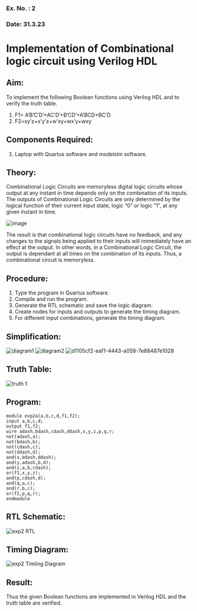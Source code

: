 ### Ex. No. : 2 
### Date: 31.3.23 
# Implementation of Combinational logic circuit using Verilog HDL
## Aim:
To implement the following Boolean functions using Verilog HDL and to verify the truth table.
1. F1= A’B’C’D’+AC’D’+B’CD’+A’BCD+BC’D
2. F2=xy’z+x’y’z+w’xy+wx’y+wxy

## Components Required:
1.	Laptop with Quartus software and modelsim software.

## Theory:
Combinational Logic Circuits are memoryless digital logic circuits whose output at any instant in time depends only on the combination of its inputs.
The outputs of Combinational Logic Circuits are only determined by the logical function of their current input state, logic “0” or logic “1”, at any given instant in time.

![image](https://github.com/rvinifa/ex.2/assets/133735746/949815d3-0912-49c7-81c0-eea1c148d48e)

The result is that combinational logic circuits have no feedback, and any changes to the signals being applied to their inputs will immediately have an effect at the output. In other words, in a Combinational Logic Circuit, the output is dependant at all times on the combination of its inputs. Thus, a combinational circuit is memoryless.

## Procedure:
1.	Type the program in Quartus software.
2.	Compile and run the program.
3.	Generate the RTL schematic and save the logic diagram.
4.	Create nodes for inputs and outputs to generate the timing diagram.
5.	For different input combinations, generate the timing diagram.

## Simplification:
![diagram1](https://github.com/maaplasai7/ex.2/assets/134155273/cd493e36-ed70-42af-9b7e-821cfdefb905)
![diagram2](https://github.com/maaplasai7/ex.2/assets/134155273/062cf191-7b82-4e2f-8bdd-e9d40be45d6a)
![d1105cf2-eaf1-4443-a059-7e88487e1028](https://github.com/maaplasai7/ex.2/assets/134155273/4dc2d5e4-2e6d-4328-bfb8-94fb32cbee6d)


## Truth Table:
![truth 1](https://github.com/maaplasai7/ex.2/assets/134155273/6c564020-e86b-40ed-afb3-79364e68c05c)


## Program:
~~~
module exp2a(a,b,c,d,f1,f2);
input a,b,c,d;
output f1,f2;
wire adash,bdash,cdash,ddash,x,y,z,p,q,r;
not(adash,a);
not(bdash,b);
not(cdash,c);
not(ddash,d);
and(x,bdash,ddash);
and(y,adash,b,d);
and(z,a,b,cdash);
or(f1,x,y,z);
and(p,cdash,d);
and(q,a,c);
and(r,b,c);
or(f2,p,q,r);
endmodule
~~~



## RTL Schematic:
![exp2 RTL](https://github.com/maaplasai7/ex.2/assets/134155273/41deada5-b62c-403c-bdc3-fffcfb829ce3)




## Timing Diagram:
![exp2 Timiing Diagram](https://github.com/maaplasai7/ex.2/assets/134155273/2382a73b-315f-495c-bfd9-548ccbcfdb98)




## Result:

Thus the given Boolean functions are implemented in Verilog HDL and the truth table are verified.



